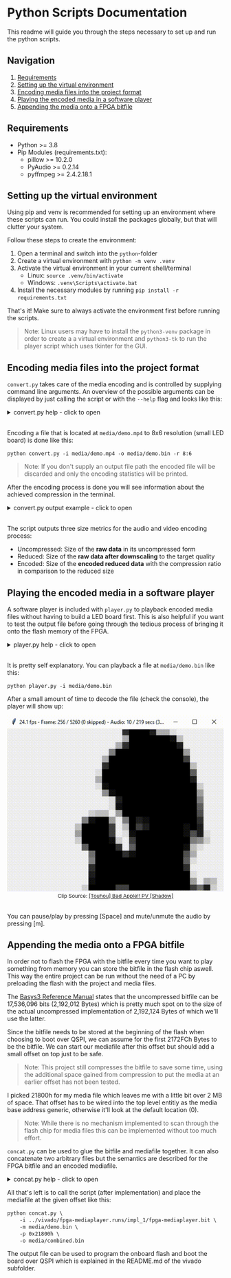 # Python Scripts Documentation

This readme will guide you through the steps necessary to set up and run the python scripts.


## Navigation
1. [Requirements](#requirements)
2. [Setting up the virtual environment](#setting-up-the-virtual-environment)
3. [Encoding media files into the project format](#encoding-media-files-into-the-project-format)
4. [Playing the encoded media in a software player](#playing-the-encoded-media-in-a-software-player)
5. [Appending the media onto a FPGA bitfile](#appending-the-media-onto-a-fpga-bitfile)


## Requirements

- Python >= 3.8
- Pip Modules (requirements.txt):
  - pillow >= 10.2.0
  - PyAudio >= 0.2.14
  - pyffmpeg >= 2.4.2.18.1


## Setting up the virtual environment

Using pip and venv is recommended for setting up an environment where these scripts can run.
You could install the packages globally, but that will clutter your system.

Follow these steps to create the environment:

1. Open a terminal and switch into the `python`-folder
2. Create a virtual environment with `python -m venv .venv`
3. Activate the virtual environment in your current shell/terminal
   - Linux: `source .venv/bin/activate`
   - Windows: `.venv\Scripts\activate.bat`
4. Install the necessary modules by running `pip install -r requirements.txt`

That's it! Make sure to always activate the environment first before running the scripts.

> Note: Linux users may have to install the `python3-venv` package in order to create a
> a virtual environment and `python3-tk` to run the player script which uses tkinter for the GUI.


## Encoding media files into the project format

`convert.py` takes care of the media encoding and is controlled by supplying command line arguments.
An overview of the possible arguments can be displayed by just calling the script or
with the `--help` flag and looks like this:

<details>
<summary>convert.py help - click to open</summary>

```
usage: convert [-h] -i INPUT [-o OUTPUT] [-r RESOLUTION]

Encodes a given media file to the project's media format.

The file is pre-processed by ffmpeg and as such all
audio and video formats supported by ffmpeg are usable.

Output quality will be fixed:
  Video: 32:24 (default) at 24 fps
  Audio: 1 channel with 4 bit per Sample at 44.100 Hz

options:
  -h, --help            show this help message and exit
  -i INPUT, --input INPUT
                        Input media file
                        If a WAVE file is passed (.wav) then the video will be left out.
  -o OUTPUT, --output OUTPUT
                        Output encoded file
  -r RESOLUTION, --resolution RESOLUTION
                        Target resolution in w:h.
                        (default: 32:24)
```

</details><br>

Encoding a file that is located at `media/demo.mp4` to 8x6 resolution (small LED board) is done like this:<br>
```console
python convert.py -i media/demo.mp4 -o media/demo.bin -r 8:6
```

> Note: If you don't supply an output file path the encoded file will be discarded
> and only the encoding statistics will be printed.

After the encoding process is done you will see information about the achieved compression in the terminal.

<details>
<summary>convert.py output example - click to open</summary>

```
=================== File Information ===================
Input:              media/video.mp4
Size:               19126 K
Output:             media/video.bin
Resolution:         32:24
========================================================

================== FFmpeg Processing ===================
Pre-processing input file...done!

Audio stream detected.
Video stream detected.
========================================================

=================== Audio Processing ===================
Reading audio file...done!
Encoding audio...done!

Uncompressed Size:  37748 K
Reduced Size:       4718 K
Encoded Size:       2467 K (52.29%)
========================================================

=================== Video Processing ===================
Reading video frames...done!
Encoding video...done!

Uncompressed Size:  11835 K
Reduced Size:       1972 K
Encoded Size:       760 K (38.54%)
========================================================

======================= Summary ========================
Writing output file...done!

Uncompressed Size:  49583 K
Reduced Size:       6691 K
Encoded Size:       3227 K (48.24%)
========================================================
```

</details><br>

The script outputs three size metrics for the audio and video encoding process:
- Uncompressed: Size of the **raw data** in its uncompressed form
- Reduced: Size of the **raw data after downscaling** to the target quality
- Encoded: Size of the **encoded reduced data** with the compression ratio in comparison to the reduced size


## Playing the encoded media in a software player

A software player is included with `player.py` to playback encoded media files without having
to build a LED board first. This is also helpful if you want to test the output file before
going through the tedious process of bringing it onto the flash memory of the FPGA.

<details>
<summary>player.py help - click to open</summary>

```
usage: player [-h] -i INPUT [-b BLOCKSIZE]

Plays a file that was encoded in the project's media format.

Press [Space] to pause and [m] to mute.

options:
  -h, --help            show this help message and exit
  -i INPUT, --input INPUT
                        Input media file
  -b BLOCKSIZE, --blocksize BLOCKSIZE
                        Scales a pixel by this amount for a bigger preview window.
                        (default: 32)
```

</details><br>

It is pretty self explanatory. You can playback a file at `media/demo.bin` like this:
```console
python player.py -i media/demo.bin
```

After a small amount of time to decode the file (check the console), the player will show up:
<div align="center" style="font-size: 12px;">
    <img src="images/player.gif" /><br>
    Clip Source: <a href="https://www.nicovideo.jp/watch/sm8628149">[Touhou] Bad Apple!! PV [Shadow]</a>
</div><br>

You can pause/play by pressing [Space] and mute/unmute the audio by pressing [m].

## Appending the media onto a FPGA bitfile

In order not to flash the FPGA with the bitfile every time you want to play something from memory
you can store the bitfile in the flash chip aswell. This way the entire project can be run
without the need of a PC by preloading the flash with the project and media files.

The <a href="https://digilent.com/reference/programmable-logic/basys-3/reference-manual#fpga_configurations">Basys3 Reference Manual</a>
states that the uncompressed bitfile can be 17,536,096 bits (2,192,012 Bytes) which is pretty much spot on
to the size of the actual uncompressed implementation of 2,192,124 Bytes of which we'll use the latter.

Since the bitfile needs to be stored at the beginning of the flash when choosing to boot over QSPI, we can assume
for the first 2172FCh Bytes to be the bitfile. We can start our mediafile after this offset but should add a small offset
on top just to be safe.

> Note: This project still compresses the bitfile to save some time, using the additional space gained from compression
> to put the media at an earlier offset has not been tested.

I picked 21800h for my media file which leaves me with a little bit over 2 MB of space. That offset has to be wired
into the top level entitiy as the media base address generic, otherwise it'll look at the default location (0).

> Note: While there is no mechanism implemented to scan through the flash chip for media files
> this can be implemented without too much effort.

`concat.py` can be used to glue the bitfile and mediafile together. It can also concatenate two arbitrary files
but the semantics are described for the FPGA bitfile and an encoded mediafile.

<details>
<summary>concat.py help - click to open</summary>

```
usage: concat [-h] -i INPUT -m MEDIAFILE [-p POSITION] -o OUTPUT

Concatenates two binary files together with an offset.

options:
  -h, --help            show this help message and exit
  -i INPUT, --input INPUT
                        Input fpga bitfile (or already concatenated binfile)
  -m MEDIAFILE, --mediafile MEDIAFILE
                        Mediafile to append after the bitfile or at a specific index.
  -p POSITION, --position POSITION
                        Place the mediafile at this byte position (decimal or hex).
                        Existing data will not be overwritten.
                        (default: append after input file)
  -o OUTPUT, --output OUTPUT
                        Output binfile that contains both files.
```

</details>

All that's left is to call the script (after implementation) and place the mediafile at the given offset like this:
```console
python concat.py \
    -i ../vivado/fpga-mediaplayer.runs/impl_1/fpga-mediaplayer.bit \
    -m media/demo.bin \
    -p 0x21800h \
    -o media/combined.bin
```

The output file can be used to program the onboard flash and boot the board over QSPI which is explained
in the README.md of the vivado subfolder.
